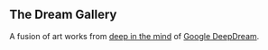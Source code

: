 ## The Dream Gallery
A fusion of art works from [deep in the mind](https://github.com/google/deepdream) of [Google DeepDream](http://googleresearch.blogspot.com/2015/06/inceptionism-going-deeper-into-neural.html).
